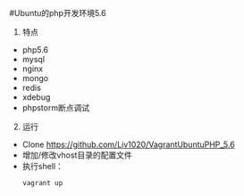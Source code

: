 #Ubuntu的php开发环境5.6

1. 特点
 - php5.6
 - mysql
 - nginx
 - mongo
 - redis
 - xdebug
 - phpstorm断点调试

2. 运行
 - Clone https://github.com/Liv1020/VagrantUbuntuPHP_5.6
 - 增加/修改vhost目录的配置文件
 - 执行shell：
    ```
    vagrant up
    ```